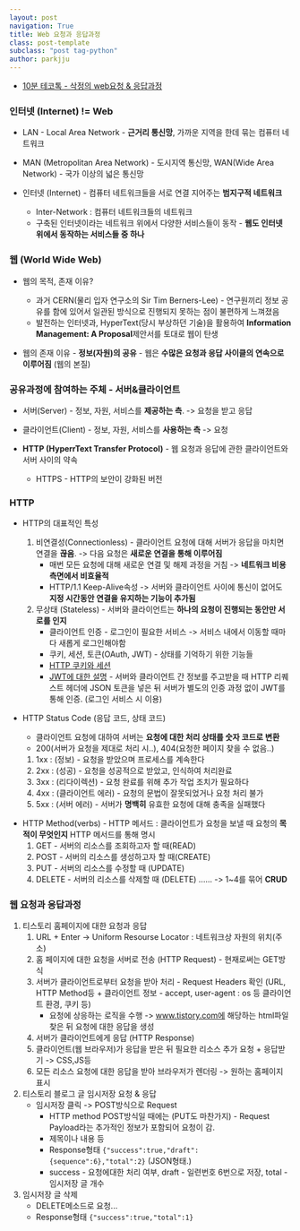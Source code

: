 ```yaml
---
layout: post
navigation: True
title: Web 요청과 응답과정
class: post-template
subclass: "post tag-python"
author: parkjju
---
```


- [10분 테코톡 - 삭정의 web요청 & 응답과정](https://www.youtube.com/watch?v=0jV7xOUcKog)

### 인터넷 (Internet) != Web

- LAN - Local Area Network - **근거리 통신망**, 가까운 지역을 한데 묶는 컴퓨터 네트워크
- MAN (Metropolitan Area Network) - 도시지역 통신망, WAN(Wide Area Network) - 국가 이상의 넓은 통신망

- 인터넷 (Internet) - 컴퓨터 네트워크들을 서로 연결 지어주는 **범지구적 네트워크**
  - Inter-Network : 컴퓨터 네트워크들의 네트워크
  - 구축된 인터넷이라는 네트워크 위에서 다양한 서비스들이 동작 - **웹도 인터넷 위에서 동작하는 서비스들 중 하나**

### 웹 (World Wide Web)

- 웹의 목적, 존재 이유?

  - 과거 CERN(물리 입자 연구소의 Sir Tim Berners-Lee) - 연구원끼리 정보 공유를 함에 있어서 일관된 방식으로 진행되지 못하는 점이 불편하게 느껴졌음
  - 발전하는 인터넷과, HyperText(당시 부상하던 기술)을 활용하여 **Information Management: A Proposal**제안서를 토대로 웹이 탄생

- 웹의 존재 이유 - **정보(자원)의 공유** - 웹은 **수많은 요청과 응답 사이클의 연속으로 이루어짐** (웹의 본질)

### 공유과정에 참여하는 주체 - 서버&클라이언트

- 서버(Server) - 정보, 자원, 서비스를 **제공하는 측**. -> 요청을 받고 응답
- 클라이언트(Client) - 정보, 자원, 서비스를 **사용하는 측** -> 요청

- **HTTP (HyperrText Transfer Protocol)** - 웹 요청과 응답에 관한 클라이언트와 서버 사이의 약속
  - HTTPS - HTTP의 보안이 강화된 버전

### HTTP

- HTTP의 대표적인 특성

  1. 비연결성(Connectionless) - 클라이언트 요청에 대해 서버가 응답을 마치면 연결을 **끊음**. -> 다음 요청은 **새로운 연결을 통해 이루어짐**
     - 매번 모든 요청에 대해 새로운 연결 및 해제 과정을 거침 -> **네트워크 비용 측면에서 비효율적**
     - HTTP/1.1 Keep-Alive속성 -> 서버와 클라이언트 사이에 통신이 없어도 **지정 시간동안 연결을 유지하는 기능이 추가됨**
  2. 무상태 (Stateless) - 서버와 클라이언트는 **하나의 요청이 진행되는 동안만 서로를 인지**
     - 클라이언트 인증 - 로그인이 필요한 서비스 -> 서비스 내에서 이동할 때마다 새롭게 로그인해야함
     - 쿠키, 세션, 토큰(OAuth, JWT) - 상태를 기억하기 위한 기능들
     - [HTTP 쿠키와 세션](https://juyoung-1008.tistory.com/2)
     - [JWT에 대한 설명](http://www.opennaru.com/opennaru-blog/jwt-json-web-token/) - 서버와 클라이언트 간 정보를 주고받을 때 HTTP 리퀘스트 헤더에 JSON 토큰을 넣은 뒤 서버가 별도의 인증 과정 없이 JWT를 통해 인증. (로그인 서비스 시 이용)

- HTTP Status Code (응답 코드, 상태 코드)
  - 클라이언트 요청에 대하여 서버는 **요청에 대한 처리 상태를 숫자 코드로 변환**
  - 200(서버가 요청을 제대로 처리 시..), 404(요청한 페이지 찾을 수 없음..)
  1. 1xx : (정보) - 요청을 받았으며 프로세스를 계속한다
  2. 2xx : (성공) - 요청을 성공적으로 받았고, 인식하여 처리완료
  3. 3xx : (리다이렉션) - 요청 완료를 위해 추가 작업 조치가 필요하다
  4. 4xx : (클라이언트 에러) - 요청의 문법이 잘못되었거나 요청 처리 불가
  5. 5xx : (서버 에러) - 서버가 **명백히** 유효한 요청에 대해 충족을 실패했다

* HTTP Method(verbs) - HTTP 메서드 : 클라이언트가 요청을 보낼 때 요청의 **목적이 무엇인지** HTTP 메서드를 통해 명시
  1. GET - 서버의 리소스를 조회하고자 할 때(READ)
  2. POST - 서버의 리소스를 생성하고자 할 때(CREATE)
  3. PUT - 서버의 리소스를 수정할 때 (UPDATE)
  4. DELETE - 서버의 리소스를 삭제할 때 (DELETE) ...... -> 1~4를 묶어 **CRUD**

### 웹 요청과 응답과정

1. 티스토리 홈페이지에 대한 요청과 응답
   1. URL + Enter -> Uniform Resourse Locator : 네트워크상 자원의 위치(주소)
   2. 홈 페이지에 대한 요청을 서버로 전송 (HTTP Request) - 현재로써는 GET방식
   3. 서버가 클라이언트로부터 요청을 받아 처리 - Request Headers 확인 (URL, HTTP Method등 + 클라이언트 정보 - accept, user-agent : os 등 클라이언트 환경, 쿠키 등)
      - 요청에 상응하는 로직을 수행 -> www.tistory.com에 해당하는 html파일 찾은 뒤 요청에 대한 응답을 생성
   4. 서버가 클라이언트에게 응답 (HTTP Response)
   5. 클라이언트(웹 브라우저)가 응답을 받은 뒤 필요한 리소스 추가 요청 + 응답받기 -> CSS,JS등
   6. 모든 리소스 요청에 대한 응답을 받아 브라우저가 렌더링 -> 원하는 홈페이지 표시
2. 티스토리 블로그 글 임시저장 요청 & 응답
   - 임시저장 클릭 -> POST방식으로 Request
     - HTTP method POST방식일 때에는 (PUT도 마찬가지) - Request Payload라는 추가적인 정보가 포함되어 요청이 감.
     - 제목이나 내용 등
     - Response형태 `{"success":true,"draft":{sequence":6},"total":2}` (JSON형태.)
     * success - 요청에대한 처리 여부, draft - 일련번호 6번으로 저장, total - 임시저장 글 개수
3. 임시저장 글 삭제
   - DELETE메소드로 요청...
   - Response형태 `{"success":true,"total":1}`
